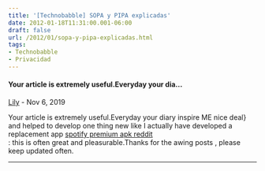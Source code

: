```yaml
---
title: '[Technobabble] SOPA y PIPA explicadas'
date: 2012-01-18T11:31:00.001-06:00
draft: false
url: /2012/01/sopa-y-pipa-explicadas.html
tags: 
- Technobabble
- Privacidad
---
```


#### Your article is extremely useful.Everyday your dia...
[Lily](https://draft.blogger.com/profile/15473174070943861361 "noreply@blogger.com") - <time datetime="2019-11-23T22:52:21.326-06:00">Nov 6, 2019</time>

Your article is extremely useful.Everyday your diary inspire ME nice deal} and helped to develop one thing new like I actually have developed a replacement app [spotify premium apk reddit](https://clubapk.com/spotify-apk/)  
: this is often great and pleasurable.Thanks for the awing posts , please keep updated often.
<hr />
